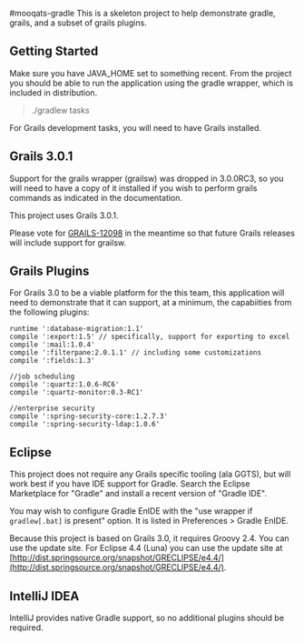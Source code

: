 #mooqats-gradle
This is a skeleton project to help demonstrate gradle, grails, and a subset of grails plugins.

## Getting Started
Make sure you have JAVA_HOME set to something recent.  From the project you
should be able to run the application using the gradle wrapper, which is
included in distribution.

> ./gradlew tasks 

For Grails development tasks, you will need to have Grails installed.

## Grails 3.0.1
Support for the grails wrapper (grailsw) was dropped in 3.0.0RC3, so you will
need to have a copy of it installed if you wish to perform grails commands as
indicated in the documentation.

This project uses Grails 3.0.1.

Please vote for [GRAILS-12098](https://jira.grails.org/browse/GRAILS-12092) in
the meantime so that future Grails releases will include support for grailsw.

## Grails Plugins
For Grails 3.0 to be a viable platform for the this team, this application
will need to demonstrate that it can support, at a minimum, the capabiities 
from the following plugins:

```
runtime ':database-migration:1.1'
compile ':export:1.5' // specifically, support for exporting to excel
compile ':mail:1.0.4'
compile ':filterpane:2.0.1.1' // including some customizations
compile ':fields:1.3'

//job scheduling
compile ':quartz:1.0.6-RC6'
compile ':quartz-monitor:0.3-RC1'

//enterprise security
compile ':spring-security-core:1.2.7.3'
compile ':spring-security-ldap:1.0.6'
```

## Eclipse
This project does not require any Grails specific tooling (ala GGTS), but will
work best if you have IDE support for Gradle.  Search the Eclipse Marketplace
for "Gradle" and install a recent version of "Gradle IDE".

You may wish to configure Gradle EnIDE with the "use wrapper if `gradlew[.bat]`
is present" option.  It is listed in Preferences > Gradle EnIDE.

Because this project is based on Grails 3.0, it requires Groovy 2.4.  You can
use the update site.  For Eclipse 4.4 (Luna) you can use the update site at
[http://dist.springsource.org/snapshot/GRECLIPSE/e4.4/](http://dist.springsource.org/snapshot/GRECLIPSE/e4.4/).

## IntelliJ IDEA
IntelliJ provides native Gradle support, so no additional plugins should be
required.
